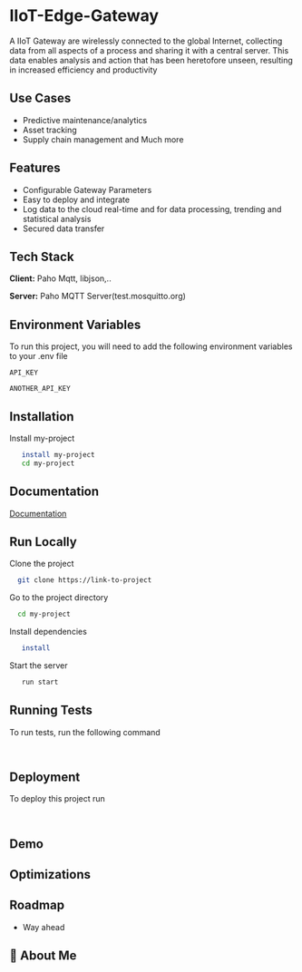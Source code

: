 
#  IIoT-Edge-Gateway

A  IIoT Gateway are wirelessly connected to the global Internet, collecting data from all aspects of a process and sharing it with a central server. This data enables analysis and action that has been heretofore unseen, resulting in increased efficiency and productivity




## Use Cases

 - Predictive maintenance/analytics
 - Asset tracking
 - Supply chain management and Much more
## Features

- Configurable Gateway Parameters
- Easy to deploy and integrate
- Log data to the cloud real-time and for data processing, trending and statistical analysis
- Secured data transfer


## Tech Stack

**Client:** Paho Mqtt, libjson,..

**Server:** Paho MQTT Server(test.mosquitto.org)


## Environment Variables

To run this project, you will need to add the following environment variables to your .env file

`API_KEY`

`ANOTHER_API_KEY`


## Installation

Install my-project 

```bash
   install my-project
   cd my-project
```
    
## Documentation

[Documentation](https://linktodocumentation)


## Run Locally

Clone the project

```bash
  git clone https://link-to-project
```

Go to the project directory

```bash
  cd my-project
```

Install dependencies

```bash
   install
```

Start the server

```bash
   run start
```


## Running Tests

To run tests, run the following command

```bash
  
```


## Deployment

To deploy this project run

```bash
  
```


## Demo




## Optimizations




## Roadmap

- Way ahead



## 🚀 About Me



